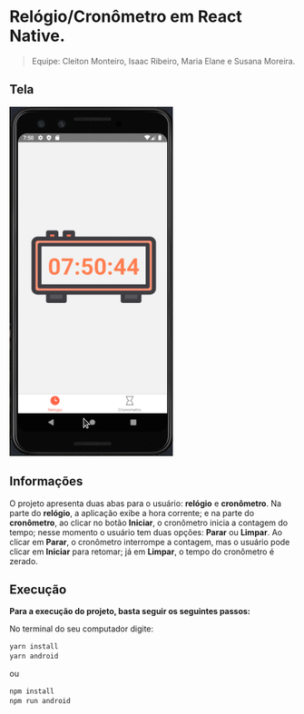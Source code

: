 # Relógio/Cronômetro em React Native.
> Equipe: Cleiton Monteiro, Isaac Ribeiro, Maria Elane e Susana Moreira.

## Tela
![cronometro.gif](https://github.com/cleitonmonteiro/relogio-rn/blob/master/cronometro.gif)

## Informações

O projeto apresenta duas abas para o usuário: **relógio** e **cronômetro**. Na parte do **relógio**, a aplicação exibe a hora corrente; e na parte do **cronômetro**, ao clicar no botão **Iniciar**, o cronômetro inicia a contagem do tempo; nesse momento o usuário tem duas opções: **Parar** ou **Limpar**. Ao clicar em **Parar**, o cronômetro interrompe a contagem, mas o usuário pode clicar em **Iniciar** para retomar; já em **Limpar**, o tempo do cronômetro é zerado.

## Execução

**Para a execução do projeto, basta seguir os seguintes passos:**

No terminal do seu computador digite:
```sh
yarn install
yarn android
```
ou 
```sh
npm install
npm run android
```
